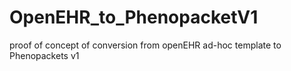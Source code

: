# OpenEHR_to_PhenopacketV1
proof of concept of conversion from openEHR ad-hoc template to Phenopackets v1 

